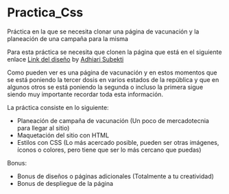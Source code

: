 # Practica_Css

Práctica en la que se necesita clonar una página de vacunación y la planeación de una campaña para la misma

Para esta práctica se necesita que clonen la página que está en el siguiente enlace [Link del diseño](./Imagenes/landingVacunaci%C3%B3n.png) by [Adhiari Subekti](https://dribbble.com/Adhiari_is)

Como pueden ver es una página de vacunación y en estos momentos que se está poniendo la tercer dosis en varios estados de la república y que en algunos otros se está poniendo la segunda o incluso la primera sigue siendo muy importante recordar toda esta información.

La práctica consiste en lo siguiente:

-   Planeación de campaña de vacunación (Un poco de mercadotecnia para llegar al sitio)
-   Maquetación del sitio con HTML
-   Estilos con CSS (Lo más acercado posible, pueden ser otras imágenes, íconos o colores, pero tiene que ser lo más cercano que puedas)

Bonus:

-   Bonus de diseños o páginas adicionales (Totalmente a tu creatividad)
-   Bonus de despliegue de la página
